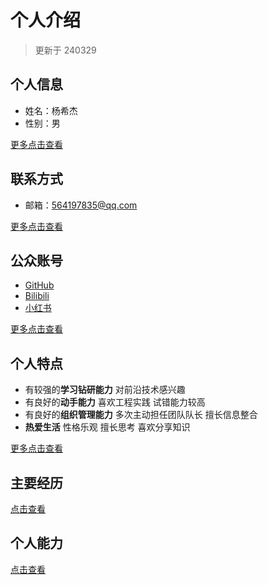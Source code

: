 # 个人介绍

> 更新于 240329

## 个人信息

- 姓名：杨希杰
- 性别：男

[更多点击查看](./profile.md)

## 联系方式

- 邮箱：564197835@qq.com

[更多点击查看](./contact.md)

## 公众账号

- [GitHub](https://github.com/Yang-Xijie)
- [Bilibili](https://space.bilibili.com/24502827)
- [小红书](https://www.xiaohongshu.com/user/profile/61be0cc10000000021024369)

[更多点击查看](./account.md)

## 个人特点

- 有较强的**学习钻研能力**  对前沿技术感兴趣
- 有良好的**动手能力**  喜欢工程实践  试错能力较高
- 有良好的**组织管理能力**  多次主动担任团队队长  擅长信息整合
- **热爱生活**  性格乐观  擅长思考  喜欢分享知识

[更多点击查看](./description.md)

## 主要经历

[点击查看](./experience.md)

## 个人能力

[点击查看](./ability.md)
